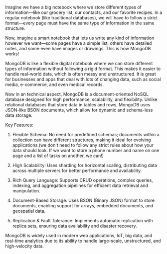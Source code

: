 Imagine we have a big notebook where we store different types of information—like our grocery list, our contacts, and our favorite recipes. In a regular notebook (like traditional databases), we will have to follow a strict format—every page must have the same type of information in the same structure.

Now, imagine a smart notebook that lets us write any kind of information however we want—some pages have a simple list, others have detailed notes, and some even have images or drawings. This is how MongoDB works!

MongoDB is like a flexible digital notebook where we can store different types of information without following a rigid format. This makes it easier to handle real-world data, which is often messy and unstructured. It is great for businesses and apps that deal with lots of changing data, such as social media, e-commerce, and even medical records.

Now in an technical aspect, 
MongoDB is a document-oriented NoSQL database designed for high performance, scalability, and flexibility. Unlike relational databases that store data in tables and rows, MongoDB uses JSON-like BSON documents, which allow for dynamic and schema-less data storage.

Key Features:
1. Flexible Schema: No need for predefined schemas; documents within a collection can have different structures, making it ideal for evolving applications.(we don't need to follow any strict rules about how your data should look. If we want to store a phone number and name on one page and a list of tasks on another, we can!)

2. High Scalability: Uses sharding for horizontal scaling, distributing data across multiple servers for better performance and availability.

3. Rich Query Language: Supports CRUD operations, complex queries, indexing, and aggregation pipelines for efficient data retrieval and manipulation.

4. Document-Based Storage: Uses BSON (Binary JSON) format to store documents, enabling support for arrays, embedded documents, and geospatial data.

5. Replication & Fault Tolerance: Implements automatic replication with replica sets, ensuring data availability and disaster recovery.

MongoDB is widely used in modern web applications, IoT, big data, and real-time analytics due to its ability to handle large-scale, unstructured, and high-velocity data. 